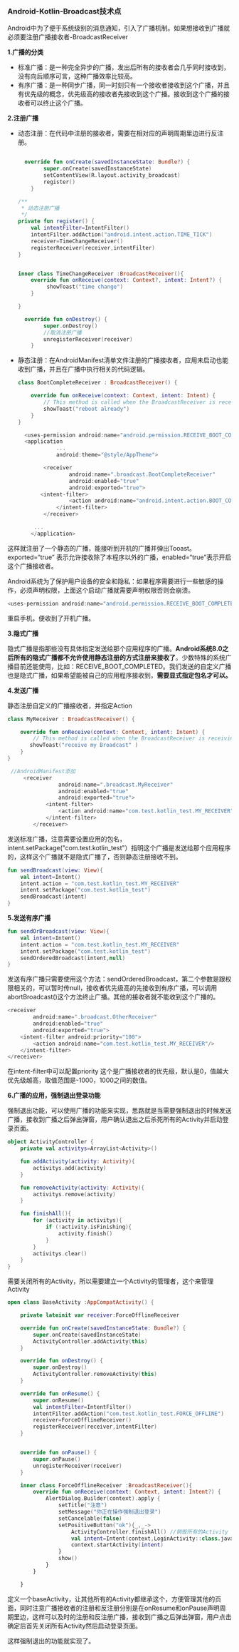 ### Android-Kotlin-Broadcast技术点

Android中为了便于系统级别的消息通知，引入了广播机制。如果想接收到广播就必须要注册广播接收者-BroadcastReceiver

**1.广播的分类**

* 标准广播：是一种完全异步的广播，发出后所有的接收者会几乎同时接收到，没有向后顺序可言，这种广播效率比较高。
* 有序广播：是一种同步广播，同一时刻只有一个接收者接收到这个广播，并且有优先级的概念，优先级高的接收者先接收到这个广播。接收到这个广播的接收者可以终止这个广播。



**2.注册广播**

* 动态注册：在代码中注册的接收者，需要在相对应的声明周期里边进行反注册。

  ```Kotlin
  
    override fun onCreate(savedInstanceState: Bundle?) {
          super.onCreate(savedInstanceState)
          setContentView(R.layout.activity_broadcast)
          register()
      }
  
  /**
   * 动态注册广播
   */
  private fun register() {
      val intentFilter=IntentFilter()
      intentFilter.addAction("android.intent.action.TIME_TICK")
      receiver=TimeChangeReceiver()
      registerReceiver(receiver,intentFilter)
  }
  
  
  inner class TimeChangeReceiver :BroadcastReceiver(){
      override fun onReceive(context: Context?, intent: Intent?) {
           showToast("time change")
      }
  
  }
  
    override fun onDestroy() {
          super.onDestroy()
          //取消注册广播
          unregisterReceiver(receiver)
      }
  
  ```

* 静态注册：在AndroidManifest清单文件注册的广播接收者，应用未启动也能收到广播，并且在广播中执行相关的代码逻辑。

  ```kotlin
  class BootCompleteReceiver : BroadcastReceiver() {
  
      override fun onReceive(context: Context, intent: Intent) {
          // This method is called when the BroadcastReceiver is receiving an Intent broadcast.
          showToast("reboot already")
      }
  }
  
    <uses-permission android:name="android.permission.RECEIVE_BOOT_COMPLETED" />
    <application
              ...
              android:theme="@style/AppTheme">
  
          <receiver
                  android:name=".broadcast.BootCompleteReceiver"
                  android:enabled="true"
                  android:exported="true">
  		 <intent-filter>
                  <action android:name="android.intent.action.BOOT_COMPLETED"/>
              </intent-filter>
          </receiver>
  
       ...
      </application>
  
  ```

 这样就注册了一个静态的广播，能接听到开机的广播并弹出Tooast。exported=“true” 表示允许接收除了本程序以外的广播，enabled=“true”表示开启这个广播接收者。

Android系统为了保护用户设备的安全和隐私：如果程序需要进行一些敏感的操作，必须声明权限，上面这个启动广播就需要声明权限否则会崩溃。

```kotlin
<uses-permission android:name="android.permission.RECEIVE_BOOT_COMPLETED" />
```

重启手机，便收到了开机广播。



**3.隐式广播**

隐式广播是指那些没有具体指定发送给那个应用程序的广播。**Android系统8.0之后所有的隐式广播都不允许使用静态注册的方式注册来接收了**。少数特殊的系统广播目前还能使用，比如：RECEIVE_BOOT_COMPLETED。我们发送的自定义广播也是隐式广播，如果希望能被自己的应用程序接收到，**需要显式指定包名才可以。**



**4.发送广播**

静态注册自定义的广播接收者，并指定Action

```Kotlin
class MyReceiver : BroadcastReceiver() {

    override fun onReceive(context: Context, intent: Intent) {
        // This method is called when the BroadcastReceiver is receiving an Intent broadcast.
       showToast("receive my Broadcast" )
    }
}

 //AndroidManifest添加
     <receiver
                android:name=".broadcast.MyReceiver"
                android:enabled="true"
                android:exported="true">
            <intent-filter>
                <action android:name="com.test.kotlin_test.MY_RECEIVER"/>
            </intent-filter>
        </receiver>
```



发送标准广播，注意需要设置应用的包名，intent.setPackage("com.test.kotlin_test"）指明这个广播是发送给那个应用程序的，这样这个广播就不是隐式广播了，否则静态注册接收不到。

```Kotlin
fun sendBroadcast(view: View){
    val intent=Intent()
    intent.action = "com.test.kotlin_test.MY_RECEIVER"
    intent.setPackage("com.test.kotlin_test")
    sendBroadcast(intent)
}
```





**5.发送有序广播**

```kotlin
fun sendOrBroadcast(view: View){
    val intent=Intent()
    intent.action = "com.test.kotlin_test.MY_RECEIVER"
    intent.setPackage("com.test.kotlin_test")
    sendOrderedBroadcast(intent,null)
}
```

发送有序广播只需要使用这个方法：sendOrderedBroadcast，第二个参数是跟权限相关的，可以暂时传null，接收者优先级高的先接收到有序广播，可以调用abortBroadcast()这个方法终止广播。其他的接收者就不能收到这个广播的。



```kotlin
<receiver
        android:name=".broadcast.OtherReceiver"
        android:enabled="true"
        android:exported="true">
    <intent-filter android:priority="100">
        <action android:name="com.test.kotlin_test.MY_RECEIVER"/>
    </intent-filter>
</receiver>
```

在intent-filter中可以配置priority 这个是广播接收者的优先级，默认是0，值越大优先级越高，取值范围是-1000，1000之间的数值。



**6.广播的应用，强制退出登录功能**

强制退出功能，可以使用广播的功能来实现，思路就是当需要强制退出的时候发送广播，接收到广播之后弹出弹窗，用户确认退出之后杀死所有的Activity并启动登录页面。



```kotlin
object ActivityController {
    private val activitys=ArrayList<Activity>()

    fun addActivity(activity: Activity){
        activitys.add(activity)
    }

    fun removeActivity(activity: Activity){
        activitys.remove(activity)
    }

    fun finishAll(){
        for (activity in activitys){
            if (!activity.isFinishing){
                activity.finish()
            }
        }
        activitys.clear()
    }
}
```

需要关闭所有的Activity，所以需要建立一个Activity的管理者，这个来管理Activity



```kotlin
open class BaseActivity :AppCompatActivity() {

    private lateinit var receiver:ForceOfflineReceiver

    override fun onCreate(savedInstanceState: Bundle?) {
        super.onCreate(savedInstanceState)
        ActivityController.addActivity(this)
    }

    override fun onDestroy() {
        super.onDestroy()
        ActivityController.removeActivity(this)
    }

    override fun onResume() {
        super.onResume()
        val intentFilter=IntentFilter()
        intentFilter.addAction("com.test.kotlin_test.FORCE_OFFLINE")
        receiver=ForceOfflineReceiver()
        registerReceiver(receiver,intentFilter)
    }


    override fun onPause() {
        super.onPause()
        unregisterReceiver(receiver)
    }

    inner class ForceOfflineReceiver :BroadcastReceiver(){
        override fun onReceive(context: Context, intent: Intent?) {
            AlertDialog.Builder(context).apply {
                setTitle("注意")
                setMessage("你正在操作强制退出登录")
                setCancelable(false)
                setPositiveButton("ok"){_,_->
                    ActivityController.finishAll() //销毁所有的Activity
                    val intent=Intent(context,LoginActivity::class.java)
                    context.startActivity(intent)
                }
                show()
            }
        }

    }
```

定义一个baseActivity，让其他所有的Activity都继承这个，方便管理其他的页面，同时注意广播接收者的注册和反注册分别是在onResume和onPause声明周期里边，这样可以及时的注册和反注册广播，接收到广播之后弹出弹窗，用户点击确定后首先关闭所有Activity然后启动登录页面。

这样强制退出的功能就实现了。

